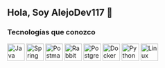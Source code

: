 ## Hola, Soy AlejoDev117 👋

### Tecnologías que conozco

<img src="https://cdn.jsdelivr.net/npm/simple-icons@v5/icons/java.svg" alt="Java" width="40" height="40"/>
<img src="https://cdn.jsdelivr.net/npm/simple-icons@v5/icons/springboot.svg" alt="Spring Boot" width="40" height="40"/>
<img src="https://cdn.jsdelivr.net/npm/simple-icons@v5/icons/postman.svg" alt="Postman" width="40" height="40"/>
<img src="https://cdn.jsdelivr.net/npm/simple-icons@v5/icons/rabbitmq.svg" alt="RabbitMQ" width="40" height="40"/>
<img src="https://cdn.jsdelivr.net/npm/simple-icons@v5/icons/postgresql.svg" alt="PostgreSQL" width="40" height="40"/>
<img src="https://cdn.jsdelivr.net/npm/simple-icons@v5/icons/docker.svg" alt="Docker" width="40" height="40"/>
<img src="https://cdn.jsdelivr.net/npm/simple-icons@v5/icons/python.svg" alt="Python" width="40" height="40"/>
<img src="https://cdn.jsdelivr.net/npm/simple-icons@v5/icons/linux.svg" alt="Linux" width="40" height="40"/>
